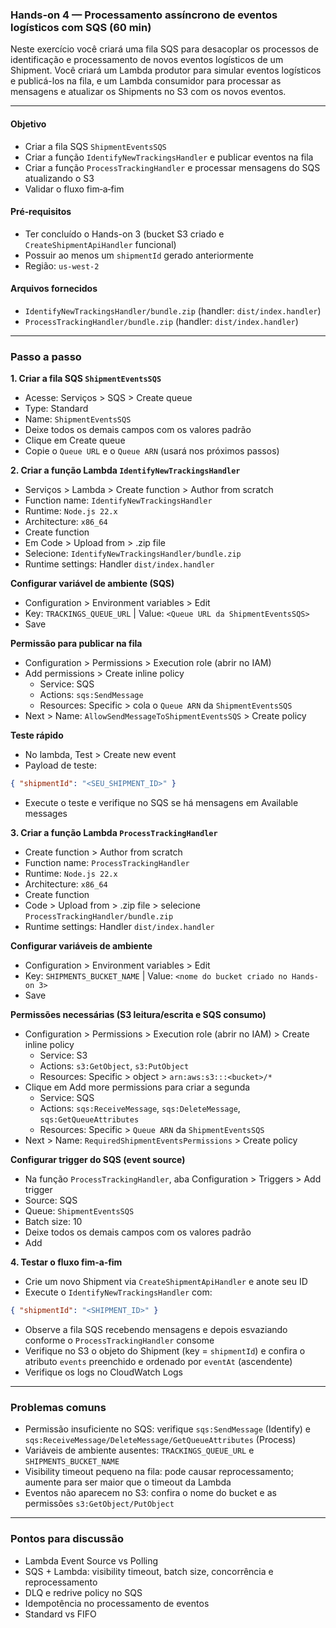 ### Hands-on 4 — Processamento assíncrono de eventos logísticos com SQS (60 min)

Neste exercício você criará uma fila SQS para desacoplar os processos de identificação e processamento de novos eventos logísticos de um Shipment. Você criará um Lambda produtor para simular eventos logísticos e publicá-los na fila, e um Lambda consumidor para processar as mensagens e atualizar os Shipments no S3 com os novos eventos.

---

#### Objetivo

- Criar a fila SQS `ShipmentEventsSQS`
- Criar a função `IdentifyNewTrackingsHandler` e publicar eventos na fila
- Criar a função `ProcessTrackingHandler` e processar mensagens do SQS atualizando o S3
- Validar o fluxo fim‑a‑fim

#### Pré‑requisitos

- Ter concluído o Hands-on 3 (bucket S3 criado e `CreateShipmentApiHandler` funcional)
- Possuir ao menos um `shipmentId` gerado anteriormente
- Região: `us-west-2`

#### Arquivos fornecidos

- `IdentifyNewTrackingsHandler/bundle.zip` (handler: `dist/index.handler`)
- `ProcessTrackingHandler/bundle.zip` (handler: `dist/index.handler`)

---

### Passo a passo

**1. Criar a fila SQS `ShipmentEventsSQS`**

- Acesse: Serviços > SQS > Create queue
- Type: Standard
- Name: `ShipmentEventsSQS`
- Deixe todos os demais campos com os valores padrão
- Clique em Create queue
- Copie o `Queue URL` e o `Queue ARN` (usará nos próximos passos)

**2. Criar a função Lambda `IdentifyNewTrackingsHandler`**

- Serviços > Lambda > Create function > Author from scratch
- Function name: `IdentifyNewTrackingsHandler`
- Runtime: `Node.js 22.x`
- Architecture: `x86_64`
- Create function
- Em Code > Upload from > .zip file
- Selecione: `IdentifyNewTrackingsHandler/bundle.zip`
- Runtime settings: Handler `dist/index.handler`

**Configurar variável de ambiente (SQS)**

- Configuration > Environment variables > Edit
- Key: `TRACKINGS_QUEUE_URL` | Value: `<Queue URL da ShipmentEventsSQS>`
- Save

**Permissão para publicar na fila**

- Configuration > Permissions > Execution role (abrir no IAM)
- Add permissions > Create inline policy
  - Service: SQS
  - Actions: `sqs:SendMessage`
  - Resources: Specific > cola o `Queue ARN` da `ShipmentEventsSQS`
- Next > Name: `AllowSendMessageToShipmentEventsSQS` > Create policy

**Teste rápido**

- No lambda, Test > Create new event
- Payload de teste:

```json
{ "shipmentId": "<SEU_SHIPMENT_ID>" }
```

- Execute o teste e verifique no SQS se há mensagens em Available messages

**3. Criar a função Lambda `ProcessTrackingHandler`**

- Create function > Author from scratch
- Function name: `ProcessTrackingHandler`
- Runtime: `Node.js 22.x`
- Architecture: `x86_64`
- Create function
- Code > Upload from > .zip file > selecione `ProcessTrackingHandler/bundle.zip`
- Runtime settings: Handler `dist/index.handler`

**Configurar variáveis de ambiente**

- Configuration > Environment variables > Edit
- Key: `SHIPMENTS_BUCKET_NAME` | Value: `<nome do bucket criado no Hands-on 3>`
- Save

**Permissões necessárias (S3 leitura/escrita e SQS consumo)**

- Configuration > Permissions > Execution role (abrir no IAM) > Create inline policy
  - Service: S3
  - Actions: `s3:GetObject`, `s3:PutObject`
  - Resources: Specific > object > `arn:aws:s3:::<bucket>/*`
- Clique em Add more permissions para criar a segunda
  - Service: SQS
  - Actions: `sqs:ReceiveMessage`, `sqs:DeleteMessage`, `sqs:GetQueueAttributes`
  - Resources: Specific > `Queue ARN` da `ShipmentEventsSQS`
- Next > Name: `RequiredShipmentEventsPermissions` > Create policy

**Configurar trigger do SQS (event source)**

- Na função `ProcessTrackingHandler`, aba Configuration > Triggers > Add trigger
- Source: SQS
- Queue: `ShipmentEventsSQS`
- Batch size: 10
- Deixe todos os demais campos com os valores padrão
- Add

**4. Testar o fluxo fim‑a‑fim**

- Crie um novo Shipment via `CreateShipmentApiHandler` e anote seu ID
- Execute o `IdentifyNewTrackingsHandler` com:

```json
{ "shipmentId": "<SHIPMENT_ID>" }
```

- Observe a fila SQS recebendo mensagens e depois esvaziando conforme o `ProcessTrackingHandler` consome
- Verifique no S3 o objeto do Shipment (key = `shipmentId`) e confira o atributo `events` preenchido e ordenado por `eventAt` (ascendente)
- Verifique os logs no CloudWatch Logs

---

### Problemas comuns

- Permissão insuficiente no SQS: verifique `sqs:SendMessage` (Identify) e `sqs:ReceiveMessage/DeleteMessage/GetQueueAttributes` (Process)
- Variáveis de ambiente ausentes: `TRACKINGS_QUEUE_URL` e `SHIPMENTS_BUCKET_NAME`
- Visibility timeout pequeno na fila: pode causar reprocessamento; aumente para ser maior que o timeout da Lambda
- Eventos não aparecem no S3: confira o nome do bucket e as permissões `s3:GetObject/PutObject`

---

### Pontos para discussão

- Lambda Event Source vs Polling
- SQS + Lambda: visibility timeout, batch size, concorrência e reprocessamento
- DLQ e redrive policy no SQS
- Idempotência no processamento de eventos
- Standard vs FIFO
